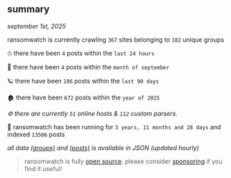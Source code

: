 
## summary
_september 1st, 2025_

ransomwatch is currently crawling `367` sites belonging to `182` unique groups

⏲ there have been `4` posts within the `last 24 hours`

🦈 there have been `4` posts within the `month of september`

🪐 there have been `106` posts within the `last 90 days`

🏚 there have been `672` posts within the `year of 2025`

_⚙️ there are currently `51` online hosts & `112` custom parsers._

🦕 ransomwatch has been running for `3 years, 11 months and 28 days` and indexed `13506` posts

_all data  [(groups)](http://https://dataleak.hopeless99.top//groups) and [(posts)](http://https://dataleak.hopeless99.top//posts) is available in JSON (updated hourly)_

> ransomwatch is fully [open source](https://github.com/joshhighet/ransomwatch#ransomwatch--). please consider [sponsoring](https://github.com/sponsors/joshhighet) if you find it useful!
